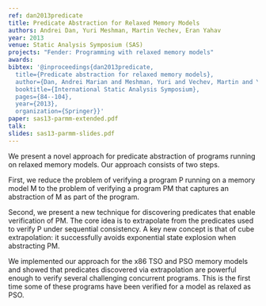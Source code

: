 ```yaml
---
ref: dan2013predicate
title: Predicate Abstraction for Relaxed Memory Models
authors: Andrei Dan, Yuri Meshman, Martin Vechev, Eran Yahav 
year: 2013
venue: Static Analysis Symposium (SAS)
projects: "Fender: Programming with relaxed memory models"
awards:
bibtex: '@inproceedings{dan2013predicate,
  title={Predicate abstraction for relaxed memory models},
  author={Dan, Andrei Marian and Meshman, Yuri and Vechev, Martin and Yahav, Eran},
  booktitle={International Static Analysis Symposium},
  pages={84--104},
  year={2013},
  organization={Springer}}'
paper: sas13-parmm-extended.pdf
talk: 
slides: sas13-parmm-slides.pdf
---
```


We present a novel approach for predicate abstraction of programs running on relaxed memory models. Our approach consists of two steps.

First, we reduce the problem of verifying a program P running on a memory model M to the problem of verifying a program PM that captures an abstraction of M as part of the program.

Second, we present a new technique for discovering predicates that enable verification of PM. The core idea is to extrapolate from the predicates used to verify P under sequential consistency. A key new concept is that of cube extrapolation: it successfully avoids exponential state explosion when abstracting PM.

We implemented our approach for the x86 TSO and PSO memory models and showed that predicates discovered via extrapolation are powerful enough to verify several challenging concurrent programs. This is the first time some of these programs have been verified for a model as relaxed as PSO.